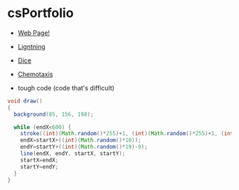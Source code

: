 # csPortfolio

* [Web Page!](https://bharatha21.github.io/WebPageAashish/WebTest/Vacations.html)
* [Ligntning](https://bharatha21.github.io/lightning2/)
* [Dice](https://bharatha21.github.io/dice3/)
* [Chemotaxis](https://bharatha21.github.io/chemotaxis4/) 

* tough code (code that's difficult)

```Java
void draw()
{
  background(85, 156, 198);

  while (endX<600) {
    stroke((int)(Math.random()*255)+1, (int)(Math.random()*255)+1, (int)(Math.random()*255)+1) ;
    endX=startX+((int)(Math.random()*10));
    endY=startY+((int)(Math.random()*19)-9);
    line(endX, endY, startX, startY);
    startX=endX;
    startY=endY;
  }
}
```
